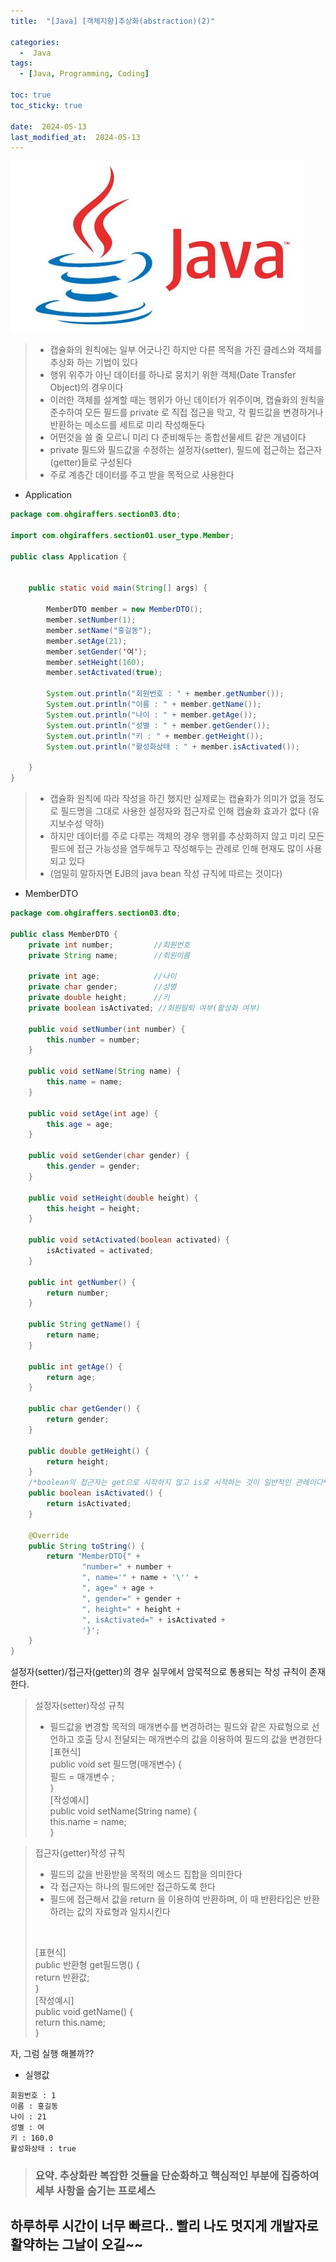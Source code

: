 ```yaml
---
title:  "[Java] [객체지향]추상화(abstraction)(2)" 

categories:
  -  Java
tags:
  - [Java, Programming, Coding]

toc: true
toc_sticky: true

date:  2024-05-13
last_modified_at:  2024-05-13
---
```


![java.png](/assets/images/java.png)

> - 캡슐화의 원칙에는 일부 어긋나긴 하지만 다른 목적을 가진 클레스와 객체를 추상화 하는 기법이 있다
> - 행위 위주가 아닌 데이터를 하나로 뭉치기 위한 객체(Date Transfer Object)의 경우이다
> - 이러한 객체를 설계할 때는 행위가 아닌 데이터가 위주이며, 캡슐화의 원칙을 준수하여 모든 필드를 private 로 직접 접근을 막고, 각 필드값을 변경하거나 반환하는 메소드를 세트로 미리 작성해둔다
> - 어떤것을 쓸 줄 모르니 미리 다 준비해두는 종합선물세트 같은 개념이다
> - private 필드와 필드값을 수정하는 설정자(setter), 필드에 접근하는 접근자(getter)들로 구성된다
> - 주로 계층간 데이터를 주고 받을 목적으로 사용한다

- Application

```java
package com.ohgiraffers.section03.dto;

import com.ohgiraffers.section01.user_type.Member;

public class Application {


    public static void main(String[] args) {

        MemberDTO member = new MemberDTO();
        member.setNumber(1);
        member.setName("홍길동");
        member.setAge(21);
        member.setGender('여');
        member.setHeight(160);
        member.setActivated(true);

        System.out.println("회원번호 : " + member.getNumber());
        System.out.println("이름 : " + member.getName());
        System.out.println("나이 : " + member.getAge());
        System.out.println("성별 : " + member.getGender());
        System.out.println("키 : " + member.getHeight());
        System.out.println("활성화상태 : " + member.isActivated());
        
    }
}
```

> - 캡슐화 원칙에 따라 작성을 하긴 했지만 실제로는 캡슐화가 의미가 없을 정도로 필드명을 그대로 사용한 설정자와 접근자로 인해 캡슐화 효과가 없다 (유지보수성 약하)
> - 하지만 데이터를 주로 다루는 객체의 경우 행위를 추상화하지 않고 미리 모든 필드에 접근 가능성을 염두해두고 작성해두는 관례로 인해 현재도 많이 사용되고 있다
> - (엄밀히 말하자면 EJB의 java bean 작성 규칙에 따르는 것이다)

- MemberDTO

```java
package com.ohgiraffers.section03.dto;

public class MemberDTO {
    private int number;         //회원번호
    private String name;        //회원이름

    private int age;            //나이
    private char gender;        //성별
    private double height;      //키
    private boolean isActivated; //회원탈퇴 여부(활성화 여부)

    public void setNumber(int number) {
        this.number = number;
    }

    public void setName(String name) {
        this.name = name;
    }

    public void setAge(int age) {
        this.age = age;
    }

    public void setGender(char gender) {
        this.gender = gender;
    }

    public void setHeight(double height) {
        this.height = height;
    }

    public void setActivated(boolean activated) {
        isActivated = activated;
    }

    public int getNumber() {
        return number;
    }

    public String getName() {
        return name;
    }

    public int getAge() {
        return age;
    }

    public char getGender() {
        return gender;
    }

    public double getHeight() {
        return height;
    }
    /*boolean의 접근자는 get으로 시작하지 않고 is로 시작하는 것이 일반적인 관례이다*/
    public boolean isActivated() {
        return isActivated;
    }

    @Override
    public String toString() {
        return "MemberDTO{" +
                "number=" + number +
                ", name='" + name + '\'' +
                ", age=" + age +
                ", gender=" + gender +
                ", height=" + height +
                ", isActivated=" + isActivated +
                '}';
    }
}
```

설정자(setter)/접근자(getter)의 경우 실무에서 암묵적으로 통용되는 작성 규칙이 존재한다.
> 설정자(setter)작성 규칙
> - 필드값을 변경할 목적의 매개변수를 변경하려는 필드와 같은 자료형으로 선언하고 호출 당시 전달되는 매개변수의 값을 이용하여 필드의 값을 변경한다
> <br>[표현식]<br>
> public void set 필드명(매개변수) {<br>
> 필드 = 매개변수 ;<br>
> }<br>
> [작성예시]<br>
> public void setName(String name) {<br>
>  this.name = name;<br>
> }<br>

> 접근자(getter)작성 규칙
> - 필드의 값을 반환받을 목적의 메소드 집합을 의미한다
> - 각 접근자는 하나의 필드에만 접근하도록 한다
> - 필드에 접근해서 값을 return 을 이용하여 반환하며, 이 때 반환타입은 반환하려는 값의 자료형과 일치시킨다
> <br>
> 
> [표현식]<br>
> public 반환형 get필드명() {<br>
> return 반환값;<br>
> }<br>
> [작성예시]<br>
> public void getName() {<br>
> return this.name;<br>
> }<br>

자, 그럼 실행 해볼까??

- 실행값

```
회원번호 : 1
이름 : 홍길동
나이 : 21
성별 : 여
키 : 160.0
활성화상태 : true
```

> ### 요약. 추상화란 복잡한 것들을 단순화하고 핵심적인 부분에 집중하여 세부 사항을 숨기는 프로세스

## 하루하루 시간이 너무 빠르다.. 빨리 나도 멋지게 개발자로 활약하는 그날이 오길~~
